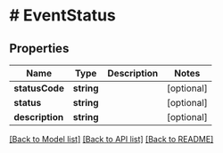 # # EventStatus

## Properties

Name | Type | Description | Notes
------------ | ------------- | ------------- | -------------
**statusCode** | **string** |  | [optional]
**status** | **string** |  | [optional]
**description** | **string** |  | [optional]

[[Back to Model list]](../../README.md#models) [[Back to API list]](../../README.md#endpoints) [[Back to README]](../../README.md)
